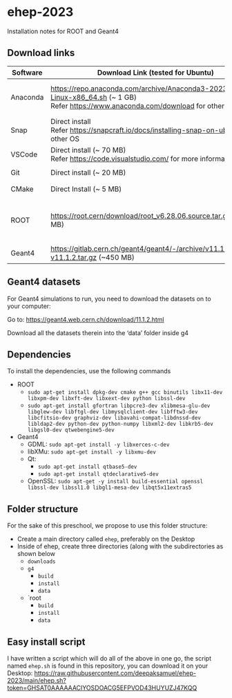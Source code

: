 # ehep-2023
Installation notes for ROOT and Geant4

## Download links

| Software | Download Link (tested for Ubuntu)                                                                                                                                                   | Install command                                                                                   |
|----------|-------------------------------------------------------------------------------------------------------------------------------------------------------------------------------------|---------------------------------------------------------------------------------------------------|
| Anaconda | https://repo.anaconda.com/archive/Anaconda3-2023.07-2-Linux-x86_64.sh  (~ 1 GB)<br>Refer https://www.anaconda.com/download for other OS                                             | ```chmod +x Anaconda3-2023.07-2-Linux-x86_64.sh```<br>```./Anaconda3-2023.07-2-Linux-x86_64.sh``` |
| Snap     | Direct install <br>Refer https://snapcraft.io/docs/installing-snap-on-ubuntu for other OS                                                                                           | ```sudo apt update```<br>```sudo apt install snapd```                                             |
| VSCode   | Direct install (~ 70 MB)<br>Refer https://code.visualstudio.com/ for more information                                                                                               | ```sudo snap install code --classic```                                                            |
| Git      | Direct install (~ 20 MB)                                                                                                                                                            | ```sudo snap install git-ubuntu --classic```                                                      |
| CMake    | Direct Install (~ 5 MB)                                                                                                                                                             | ```sudo snap install cmake --classic```                                                           |
| ROOT     | https://root.cern/download/root_v6.28.06.source.tar.gz (~200 MB)                                                                                                                    | To be discussed, refer to https://root.cern/install/ for requirements for your system             |
| Geant4   | https://gitlab.cern.ch/geant4/geant4/-/archive/v11.1.2/geant4-v11.1.2.tar.gz (~450 MB) | To be discussed …                                                                                 |

## Geant4 datasets

For Geant4 simulations to run, you need to download the datasets on to your computer:

Go to: https://geant4.web.cern.ch/download/11.1.2.html

Download all the datasets therein into the ‘data’ folder inside g4

## Dependencies
To install the dependencies, use the following commands
- ROOT
  - ```sudo apt-get install dpkg-dev cmake g++ gcc binutils libx11-dev libxpm-dev libxft-dev libxext-dev python libssl-dev```
  - ```sudo apt-get install gfortran libpcre3-dev xlibmesa-glu-dev libglew-dev libftgl-dev libmysqlclient-dev libfftw3-dev libcfitsio-dev graphviz-dev libavahi-compat-libdnssd-dev libldap2-dev python-dev python-numpy libxml2-dev libkrb5-dev libgsl0-dev qtwebengine5-dev```
- Geant4
  - GDML: ```sudo apt-get install -y libxerces-c-dev```
  - libXMu: ```sudo apt-get install -y libxmu-dev```
  - Qt:
       - ```sudo apt-get install qtbase5-dev```
       - ```sudo apt-get install qtdeclarative5-dev```
  - OpenSSL: ```sudo apt-get -y install build-essential openssl libssl-dev libssl1.0 libgl1-mesa-dev libqt5x11extras5``` 
   

## Folder structure

For the sake of this preschool, we propose to use this folder structure:
- Create a main directory called `ehep`, preferably on the Desktop
- Inside of ehep, create three directories (along with the subdirectories as shown below
  - `downloads`
  - `g4`
    - `build`
    - `install`
    - `data`   
  - `root
    - `build`
    - `install`
    - `data`    

## Easy install script

I have written a script which will do all of the above in one go, the script named ```ehep.sh``` is found in this repository, you can download it on your Desktop:
https://raw.githubusercontent.com/deepaksamuel/ehep-2023/main/ehep.sh?token=GHSAT0AAAAAACIYOSDOACG5EFPVOD43HUYUZJ47KQQ
